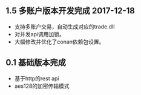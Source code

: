 1.5 多账户版本开发完成 2017-12-18
----
* 支持多账户交易，自动生成对应的trade.dll
* 对并发api调用加锁。
* 大幅修改并优化了conan依赖包设置。

0.1 基础版本完成
----
* 基于http的rest api
* aes128的加密传输模式
